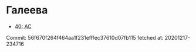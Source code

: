 # Галеева
- [40: AC](40.md)

Commit: 56f670f264f464aa1f231efffec37610d07fb115
 fetched at: 20201217-234716
